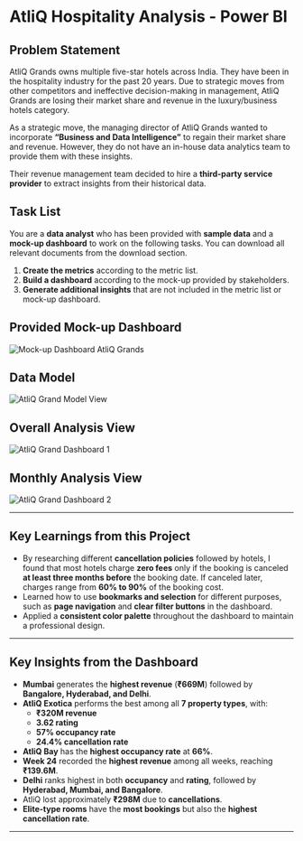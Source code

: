 # AtliQ Hospitality Analysis - Power BI

## Problem Statement

AtliQ Grands owns multiple five-star hotels across India. They have been in the hospitality industry for the past 20 years. Due to strategic moves from other competitors and ineffective decision-making in management, AtliQ Grands are losing their market share and revenue in the luxury/business hotels category.  

As a strategic move, the managing director of AtliQ Grands wanted to incorporate **“Business and Data Intelligence”** to regain their market share and revenue. However, they do not have an in-house data analytics team to provide them with these insights.  

Their revenue management team decided to hire a **third-party service provider** to extract insights from their historical data.  

## Task List  

You are a **data analyst** who has been provided with **sample data** and a **mock-up dashboard** to work on the following tasks. You can download all relevant documents from the download section.  

1. **Create the metrics** according to the metric list.  
2. **Build a dashboard** according to the mock-up provided by stakeholders.  
3. **Generate additional insights** that are not included in the metric list or mock-up dashboard.  

## Provided Mock-up Dashboard  

![Mock-up Dashboard AtliQ Grands](https://github.com/user-attachments/assets/9c212e67-3e91-46cc-8581-5c1b6e99c2fa)  

## Data Model  

![AtliQ Grand Model View](https://github.com/user-attachments/assets/f010b603-c4c3-44a7-981f-9144938fb4d4)  

## Overall Analysis View  

![AtliQ Grand Dashboard 1](https://github.com/user-attachments/assets/3478effc-7836-4e8a-8c60-8fa1010983d4)  

## Monthly Analysis View  

![AtliQ Grand Dashboard 2](https://github.com/user-attachments/assets/b5d427de-d77e-415e-b06e-2c6de7c6d9d9)  

---

## Key Learnings from this Project  

- By researching different **cancellation policies** followed by hotels, I found that most hotels charge **zero fees** only if the booking is canceled **at least three months before** the booking date. If canceled later, charges range from **60% to 90%** of the booking cost.  
- Learned how to use **bookmarks and selection** for different purposes, such as **page navigation** and **clear filter buttons** in the dashboard.  
- Applied a **consistent color palette** throughout the dashboard to maintain a professional design.  

---

## Key Insights from the Dashboard  

- **Mumbai** generates the **highest revenue** (**₹669M**) followed by **Bangalore, Hyderabad, and Delhi**.  
- **AtliQ Exotica** performs the best among all **7 property types**, with:  
  - **₹320M revenue**  
  - **3.62 rating**  
  - **57% occupancy rate**  
  - **24.4% cancellation rate**  
- **AtliQ Bay** has the **highest occupancy rate** at **66%**.  
- **Week 24** recorded the **highest revenue** among all weeks, reaching **₹139.6M**.  
- **Delhi** ranks highest in both **occupancy** and **rating**, followed by **Hyderabad, Mumbai, and Bangalore**.  
- AtliQ lost approximately **₹298M** due to **cancellations**.  
- **Elite-type rooms** have the **most bookings** but also the **highest cancellation rate**.  

---
